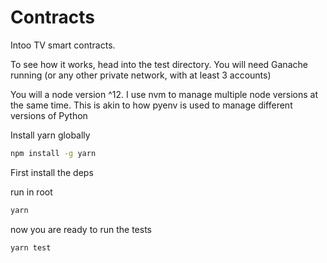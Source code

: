 # Contracts

Intoo TV smart contracts.

To see how it works, head into the test directory. You will need Ganache running (or any other private network, with at least 3 accounts)

You will a node version ^12. I use nvm to manage multiple node versions at the same time. This is akin to how pyenv is used to manage different versions of Python

Install yarn globally

```bash
npm install -g yarn
```

First install the deps

run in root

```bash
yarn
```

now you are ready to run the tests

```bash
yarn test
```
